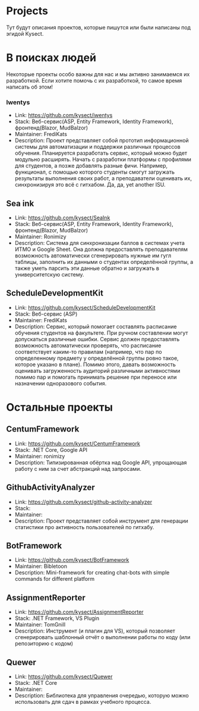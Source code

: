 # Projects

Тут будут описания проектов, которые пишутся или были написаны под эгидой Kysect.

# В поисках людей

Некоторые проекты особо важны для нас и мы активно занимаемся их разработкой. Если хотите помочь с их разработкой, то самое время написать об этом!

### Iwentys
- Link: https://github.com/kysect/iwentys
- Stack: Веб-сервис(ASP, Entity Framework, Identity Framework), фронтенд(Blazor, MudBalzor)
- Maintainer: FrediKats
- Description: Проект представляет собой прототип информационной системы для автоматизации и поддержки различных процессов обучения. Планируется разработать сервис, который можно будет модульно расширять. Начать с разработки платформы с профилями для студентов, а позже добавлять разные фичи. Например, функционал, с помощью которого студенты смогут загружать результаты выполнения своих работ, а преподаватели оценивать их, синхронизируя это всё с гитхабом. Да, да, yet another ISU.

## Sea ink
- Link: https://github.com/kysect/SeaInk
- Stack: Веб-сервис(ASP, Entity Framework, Identity Framework), фронтенд(Blazor, MudBalzor)
- Maintainer: Ronimizy
- Description: Система для синхронизации баллов в системах учета ИТМО и Google Sheet. Она должна предоставлять преподавателям возможность автоматически сгенерировать нужные им гугл таблицы, заполнить их данными о студентах определённой группы, а также уметь парсить эти данные обратно и загружать в университетскую систему.

## ScheduleDevelopmentKit
- Link: https://github.com/kysect/ScheduleDevelopmentKit
- Stack: Веб-сервис (ASP)
- Maintainer: FrediKats
- Description: Сервис, который помогает составлять расписание обучения студентов на факультете. При ручном составлении могут допускаться различные ошибки. Сервис должен предоставлять возможность автоматически проверять, что расписание соответствует каким-то правилам (например, что пар по определенному предмету у определённой группы ровно такое, которое указано в плане). Помимо этого, давать возможность оценивать загруженность аудиторий различными активностями помимо пар и помогать принимать решение при переносе или назначении одноразового события.

# Остальные проекты

## CentumFramework
- Link: https://github.com/kysect/CentumFramework
- Stack: .NET Core, Google API
- Maintainer: ronimizy
- Description: Типизированная обёртка над Google API, упрощающая работу с ним за счет абстракций над запросами.

## GithubActivityAnalyzer
- Link: https://github.com/kysect/github-activity-analyzer
- Stack:
- Maintainer:
- Description: Проект представляет собой инструмент для генерации статистики про активность пользователей по гитхабу.

## BotFramework
- Link: https://github.com/kysect/BotFramework
- Maintainer: Bibletoon
- Description: Mini-framework for creating chat-bots with simple commands for different platform

## AssignmentReporter
- Link: https://github.com/kysect/AssignmentReporter
- Stack: .NET Framework, VS Plugin
- Maintainer: TomGnill
- Description: Инструмент (и плагин для VS), который позволяет сгенерировать шаблонный отчёт о выполнении работы по коду (или репозиторию с кодом)

## Quewer
- Link: https://github.com/kysect/Quewer
- Stack: .NET Core
- Maintainer:
- Description: Библиотека для управления очередью, которую можно использовать для сдач в рамках учебного процесса.
